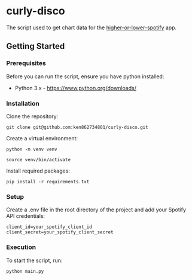 # curly-disco

The script used to get chart data for the [higher-or-lower-spotify](https://higher-or-lower-spotify.vercel.app/) app. 

## Getting Started

### Prerequisites

Before you can run the script, ensure you have python installed:

-  Python 3.x - https://www.python.org/downloads/

### Installation

Clone the repository:

    git clone git@github.com:ken862734801/curly-disco.git

Create a virtual environment:

    python -m venv venv

    source venv/bin/activate

Install required packages:

    pip install -r requirements.txt

### Setup

Create a .env file in the root directory of the project and add your Spotify API credentials:

    client_id=your_spotify_client_id
    client_secret=your_spotify_client_secret

### Execution

To start the script, run:

    python main.py


